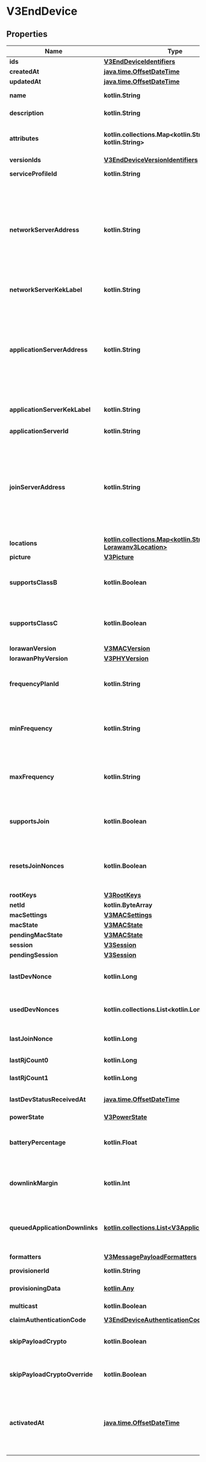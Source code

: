 
# V3EndDevice

## Properties
Name | Type | Description | Notes
------------ | ------------- | ------------- | -------------
**ids** | [**V3EndDeviceIdentifiers**](V3EndDeviceIdentifiers.md) |  |  [optional]
**createdAt** | [**java.time.OffsetDateTime**](java.time.OffsetDateTime.md) |  |  [optional]
**updatedAt** | [**java.time.OffsetDateTime**](java.time.OffsetDateTime.md) |  |  [optional]
**name** | **kotlin.String** | Friendly name of the device. Stored in Entity Registry. |  [optional]
**description** | **kotlin.String** | Description of the device. Stored in Entity Registry. |  [optional]
**attributes** | **kotlin.collections.Map&lt;kotlin.String, kotlin.String&gt;** | Key-value attributes for this end device. Typically used for organizing end devices or for storing integration-specific data. Stored in Entity Registry. |  [optional]
**versionIds** | [**V3EndDeviceVersionIdentifiers**](V3EndDeviceVersionIdentifiers.md) |  |  [optional]
**serviceProfileId** | **kotlin.String** | Default service profile. Stored in Entity Registry. |  [optional]
**networkServerAddress** | **kotlin.String** | The address of the Network Server where this device is supposed to be registered. Stored in Entity Registry and Join Server. The typical format of the address is \&quot;host:port\&quot;. If the port is omitted, the normal port inference (with DNS lookup, otherwise defaults) is used. The connection shall be established with transport layer security (TLS). Custom certificate authorities may be configured out-of-band. |  [optional]
**networkServerKekLabel** | **kotlin.String** | The KEK label of the Network Server to use for wrapping network session keys. Stored in Join Server. |  [optional]
**applicationServerAddress** | **kotlin.String** | The address of the Application Server where this device is supposed to be registered. Stored in Entity Registry and Join Server. The typical format of the address is \&quot;host:port\&quot;. If the port is omitted, the normal port inference (with DNS lookup, otherwise defaults) is used. The connection shall be established with transport layer security (TLS). Custom certificate authorities may be configured out-of-band. |  [optional]
**applicationServerKekLabel** | **kotlin.String** | The KEK label of the Application Server to use for wrapping the application session key. Stored in Join Server. |  [optional]
**applicationServerId** | **kotlin.String** | The AS-ID of the Application Server to use. Stored in Join Server. |  [optional]
**joinServerAddress** | **kotlin.String** | The address of the Join Server where this device is supposed to be registered. Stored in Entity Registry. The typical format of the address is \&quot;host:port\&quot;. If the port is omitted, the normal port inference (with DNS lookup, otherwise defaults) is used. The connection shall be established with transport layer security (TLS). Custom certificate authorities may be configured out-of-band. |  [optional]
**locations** | [**kotlin.collections.Map&lt;kotlin.String, Lorawanv3Location&gt;**](Lorawanv3Location.md) | Location of the device. Stored in Entity Registry. |  [optional]
**picture** | [**V3Picture**](V3Picture.md) |  |  [optional]
**supportsClassB** | **kotlin.Boolean** | Whether the device supports class B. Copied on creation from template identified by version_ids, if any or from the home Network Server device profile, if any. |  [optional]
**supportsClassC** | **kotlin.Boolean** | Whether the device supports class C. Copied on creation from template identified by version_ids, if any or from the home Network Server device profile, if any. |  [optional]
**lorawanVersion** | [**V3MACVersion**](V3MACVersion.md) |  |  [optional]
**lorawanPhyVersion** | [**V3PHYVersion**](V3PHYVersion.md) |  |  [optional]
**frequencyPlanId** | **kotlin.String** | ID of the frequency plan used by this device. Copied on creation from template identified by version_ids, if any or from the home Network Server device profile, if any. |  [optional]
**minFrequency** | **kotlin.String** | Minimum frequency the device is capable of using (Hz). Stored in Network Server. Copied on creation from template identified by version_ids, if any or from the home Network Server device profile, if any. |  [optional]
**maxFrequency** | **kotlin.String** | Maximum frequency the device is capable of using (Hz). Stored in Network Server. Copied on creation from template identified by version_ids, if any or from the home Network Server device profile, if any. |  [optional]
**supportsJoin** | **kotlin.Boolean** | The device supports join (it&#39;s OTAA). Copied on creation from template identified by version_ids, if any or from the home Network Server device profile, if any. |  [optional]
**resetsJoinNonces** | **kotlin.Boolean** | Whether the device resets the join and dev nonces (not LoRaWAN compliant). Stored in Join Server. Copied on creation from template identified by version_ids, if any or from the home Network Server device profile, if any. |  [optional]
**rootKeys** | [**V3RootKeys**](V3RootKeys.md) |  |  [optional]
**netId** | **kotlin.ByteArray** | Home NetID. Stored in Join Server. |  [optional]
**macSettings** | [**V3MACSettings**](V3MACSettings.md) |  |  [optional]
**macState** | [**V3MACState**](V3MACState.md) |  |  [optional]
**pendingMacState** | [**V3MACState**](V3MACState.md) |  |  [optional]
**session** | [**V3Session**](V3Session.md) |  |  [optional]
**pendingSession** | [**V3Session**](V3Session.md) |  |  [optional]
**lastDevNonce** | **kotlin.Long** | Last DevNonce used. This field is only used for devices using LoRaWAN version 1.1 and later. Stored in Join Server. |  [optional]
**usedDevNonces** | **kotlin.collections.List&lt;kotlin.Long&gt;** | Used DevNonces sorted in ascending order. This field is only used for devices using LoRaWAN versions preceding 1.1. Stored in Join Server. |  [optional]
**lastJoinNonce** | **kotlin.Long** | Last JoinNonce/AppNonce(for devices using LoRaWAN versions preceding 1.1) used. Stored in Join Server. |  [optional]
**lastRjCount0** | **kotlin.Long** | Last Rejoin counter value used (type 0/2). Stored in Join Server. |  [optional]
**lastRjCount1** | **kotlin.Long** | Last Rejoin counter value used (type 1). Stored in Join Server. |  [optional]
**lastDevStatusReceivedAt** | [**java.time.OffsetDateTime**](java.time.OffsetDateTime.md) | Time when last DevStatus MAC command was received. Stored in Network Server. |  [optional]
**powerState** | [**V3PowerState**](V3PowerState.md) |  |  [optional]
**batteryPercentage** | **kotlin.Float** | Latest-known battery percentage of the device. Received via the DevStatus MAC command at last_dev_status_received_at or earlier. Stored in Network Server. |  [optional]
**downlinkMargin** | **kotlin.Int** | Demodulation signal-to-noise ratio (dB). Received via the DevStatus MAC command at last_dev_status_received_at. Stored in Network Server. |  [optional]
**queuedApplicationDownlinks** | [**kotlin.collections.List&lt;V3ApplicationDownlink&gt;**](V3ApplicationDownlink.md) | Queued Application downlink messages. Stored in Application Server, which sets them on the Network Server. This field is deprecated and is always set equal to session.queued_application_downlinks. |  [optional]
**formatters** | [**V3MessagePayloadFormatters**](V3MessagePayloadFormatters.md) |  |  [optional]
**provisionerId** | **kotlin.String** | ID of the provisioner. Stored in Join Server. |  [optional]
**provisioningData** | [**kotlin.Any**](.md) | Vendor-specific provisioning data. Stored in Join Server. |  [optional]
**multicast** | **kotlin.Boolean** | Indicates whether this device represents a multicast group. |  [optional]
**claimAuthenticationCode** | [**V3EndDeviceAuthenticationCode**](V3EndDeviceAuthenticationCode.md) |  |  [optional]
**skipPayloadCrypto** | **kotlin.Boolean** | Skip decryption of uplink payloads and encryption of downlink payloads. This field is deprecated, use skip_payload_crypto_override instead. |  [optional]
**skipPayloadCryptoOverride** | **kotlin.Boolean** | Skip decryption of uplink payloads and encryption of downlink payloads. This field overrides the application-level setting. |  [optional]
**activatedAt** | [**java.time.OffsetDateTime**](java.time.OffsetDateTime.md) | Timestamp when the device has been activated. Stored in the Entity Registry. This field is set by the Application Server when an end device sends its first uplink. The Application Server will use the field in order to avoid repeated calls to the Entity Registry. The field cannot be unset once set. |  [optional]



